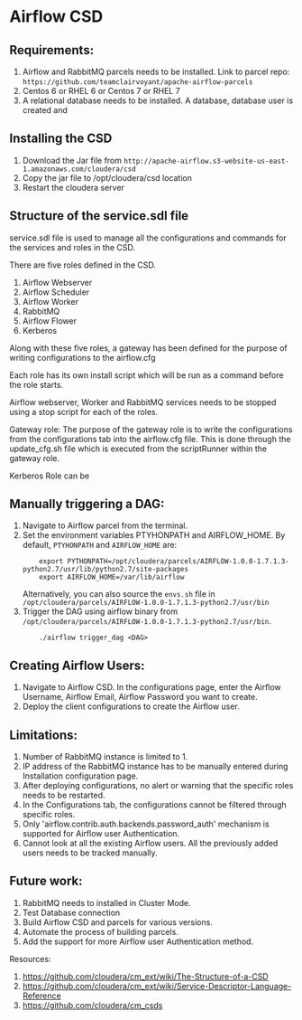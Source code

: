 # Airflow CSD

## Requirements:
1. Airflow and RabbitMQ parcels needs to be installed. Link to parcel repo: `https://github.com/teamclairvoyant/apache-airflow-parcels`
2. Centos 6 or RHEL 6 or Centos 7 or RHEL 7
3. A relational database needs to be installed. A database, database user is created and 

## Installing the CSD
1. Download the Jar file from `http://apache-airflow.s3-website-us-east-1.amazonaws.com/cloudera/csd`
2. Copy the jar file to /opt/cloudera/csd location
3. Restart the cloudera server

## Structure of the service.sdl file
service.sdl file is used to manage all the configurations and commands for the services and roles in the CSD.

There are five roles defined in the CSD.
1. Airflow Webserver
2. Airflow Scheduler
3. Airflow Worker
4. RabbitMQ
5. Airflow Flower
6. Kerberos

Along with these five roles, a gateway has been defined for the purpose of writing configurations to the airflow.cfg

Each role has its own install script which will be run as a command before the role starts.

Airflow webserver, Worker and RabbitMQ services needs to be stopped using a stop script for each of the roles.

Gateway role: The purpose of the gateway role is to write the configurations from the configurations tab into the airflow.cfg file. This is done through the update_cfg.sh file which is executed from the scriptRunner within the gateway role.

Kerberos Role can be 

## Manually triggering a DAG:
1. Navigate to Airflow parcel from the terminal.
2. Set the environment variables PTYHONPATH and AIRFLOW_HOME. By default, `PTYHONPATH` and `AIRFLOW_HOME` are:
	```
		export PYTHONPATH=/opt/cloudera/parcels/AIRFLOW-1.0.0-1.7.1.3-python2.7/usr/lib/python2.7/site-packages
		export AIRFLOW_HOME=/var/lib/airflow
	```
	Alternatively, you can also source the `envs.sh` file in `/opt/cloudera/parcels/AIRFLOW-1.0.0-1.7.1.3-python2.7/usr/bin`
3. Trigger the DAG using airflow binary from `/opt/cloudera/parcels/AIRFLOW-1.0.0-1.7.1.3-python2.7/usr/bin`.
	```
		./airflow trigger_dag <DAG>
	```

## Creating Airflow Users:
1. Navigate to Airflow CSD. In the configurations page, enter the Airflow Username, Airflow Email, Airflow Password you want to create. 
2. Deploy the client configurations to create the Airflow user.

## Limitations:
1. Number of RabbitMQ instance is limited to 1. 
2. IP address of the RabbitMQ instance has to be manually entered during Installation configuration page.
3. After deploying configurations, no alert or warning that the specific roles needs to be restarted.
4. In the Configurations tab, the configurations cannot be filtered through specific roles. 
5. Only 'airflow.contrib.auth.backends.password_auth' mechanism is supported for Airflow user Authentication. 
6. Cannot look at all the existing Airflow users. All the previously added users needs to be tracked manually.

## Future work:
1. RabbitMQ needs to installed in Cluster Mode. 
2. Test Database connection
3. Build Airflow CSD and parcels for various versions. 
4. Automate the process of building parcels.
5. Add the support for more Airflow user Authentication method.

Resources: 
1. https://github.com/cloudera/cm_ext/wiki/The-Structure-of-a-CSD
2. https://github.com/cloudera/cm_ext/wiki/Service-Descriptor-Language-Reference
3. https://github.com/cloudera/cm_csds